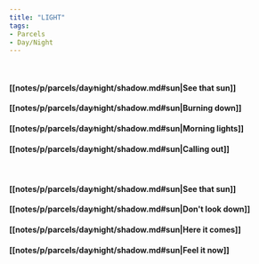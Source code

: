 ```yaml
---
title: "LIGHT"
tags:
- Parcels
- Day∕Night
---
```

&nbsp;
#### [[notes/p/parcels/day∕night/shadow.md#sun|See that sun]]
#### [[notes/p/parcels/day∕night/shadow.md#sun|Burning down]]
#### [[notes/p/parcels/day∕night/shadow.md#sun|Morning lights]]
#### [[notes/p/parcels/day∕night/shadow.md#sun|Calling out]]
&nbsp;
#### [[notes/p/parcels/day∕night/shadow.md#sun|See that sun]]
#### [[notes/p/parcels/day∕night/shadow.md#sun|Don't look down]]
#### [[notes/p/parcels/day∕night/shadow.md#sun|Here it comes]]
#### [[notes/p/parcels/day∕night/shadow.md#sun|Feel it now]]
